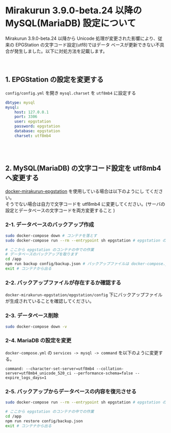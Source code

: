 # Mirakurun 3.9.0-beta.24 以降の MySQL(MariaDB) 設定について

Mirakurun 3.9.0-beta.24 以降から Unicode 処理が変更された影響により、従来の EPGStation の文字コード設定(utf8)ではデータ
ベースが更新できない不具合が発生しました。以下に対処方法を記載します。  
<br></br>

## 1. EPGStation の設定を変更する

`config/config.yml` を開き `mysql.charset` を `utf8mb4` に設定する

```yaml
dbtype: mysql
mysql:
    host: 127.0.0.1
    port: 3306
    user: epgstation
    password: epgstation
    database: epgstation
    charset: utf8mb4
```

<br></br>

## 2. MySQL(MariaDB) の文字コード設定を utf8mb4 へ変更する

[docker-mirakurun-epgstation](https://github.com/l3tnun/docker-mirakurun-epgstation) を使用している場合は以下のようにし
てください。  
そうでない場合は自力で文字コードを utf8mb4 に変更してください。(サーバの設定とデータベースの文字コードを両方変更すること
)

### 2-1. データベースのバックアップ作成

```bash
sudo docker-compose down # コンテナを落とす
sudo docker-compose run --rm --entrypoint sh epgstation # epgstation のコンテナの中に入る

# ここから epgstation のコンテナの中での作業
# データベースのバックアップを取ります
cd /app
npm run backup config/backup.json # バックアップファイルは docker-compose.yml の volumes でマウントしている先を指定すること
exit # コンテナから出る
```

### 2-2. バックアップファイルが存在するか確認する

`docker-mirakurun-epgstation/epgstation/config` 下にバックアップファイルが生成されていることを確認してください。

### 2-3. データベース削除

```bash
sudo docker-compose down -v
```

### 2-4. MariaDB の設定を変更

`docker-compose.yml` の `services -> mysql -> command` を以下のように変更する。

```
command: --character-set-server=utf8mb4 --collation-server=utf8mb4_unicode_520_ci --performance-schema=false --expire_logs_days=1
```

### 2-5. バックアップからデータベースの内容を復元させる

```bash
sudo docker-compose run --rm --entrypoint sh epgstation # epgstation のコンテナの中に入る

# ここから epgstation のコンテナの中での作業
cd /app
npm run restore config/backup.json
exit # コンテナから出る
```
